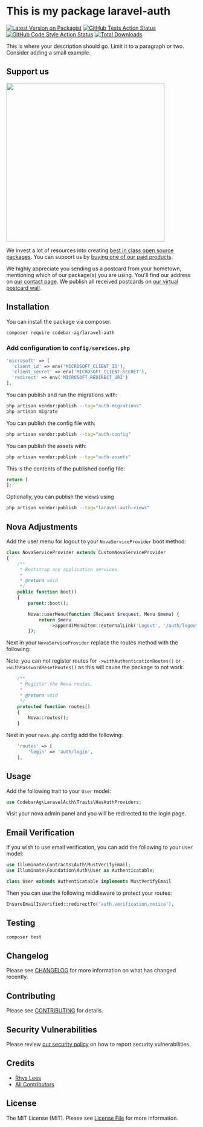 # This is my package laravel-auth

[![Latest Version on Packagist](https://img.shields.io/packagist/v/codebar-ag/laravel-auth.svg?style=flat-square)](https://packagist.org/packages/codebar-ag/laravel-auth)
[![GitHub Tests Action Status](https://img.shields.io/github/actions/workflow/status/codebar-ag/laravel-auth/run-tests.yml?branch=main&label=tests&style=flat-square)](https://github.com/codebar-ag/laravel-auth/actions?query=workflow%3Arun-tests+branch%3Amain)
[![GitHub Code Style Action Status](https://img.shields.io/github/actions/workflow/status/codebar-ag/laravel-auth/fix-php-code-style-issues.yml?branch=main&label=code%20style&style=flat-square)](https://github.com/codebar-ag/laravel-auth/actions?query=workflow%3A"Fix+PHP+code+style+issues"+branch%3Amain)
[![Total Downloads](https://img.shields.io/packagist/dt/codebar-ag/laravel-auth.svg?style=flat-square)](https://packagist.org/packages/codebar-ag/laravel-auth)

This is where your description should go. Limit it to a paragraph or two. Consider adding a small example.

## Support us

[<img src="https://github-ads.s3.eu-central-1.amazonaws.com/laravel-auth.jpg?t=1" width="419px" />](https://spatie.be/github-ad-click/laravel-auth)

We invest a lot of resources into creating [best in class open source packages](https://spatie.be/open-source). You can support us by [buying one of our paid products](https://spatie.be/open-source/support-us).

We highly appreciate you sending us a postcard from your hometown, mentioning which of our package(s) you are using. You'll find our address on [our contact page](https://spatie.be/about-us). We publish all received postcards on [our virtual postcard wall](https://spatie.be/open-source/postcards).

## Installation

You can install the package via composer:

```bash
composer require codebar-ag/laravel-auth
```

### Add configuration to `config/services.php`

```php
'microsoft' => [    
  'client_id' => env('MICROSOFT_CLIENT_ID'),  
  'client_secret' => env('MICROSOFT_CLIENT_SECRET'),  
  'redirect' => env('MICROSOFT_REDIRECT_URI') 
],
```

You can publish and run the migrations with:

```bash
php artisan vendor:publish --tag="auth-migrations"
php artisan migrate
```

You can publish the config file with:

```bash
php artisan vendor:publish --tag="auth-config"
```

You can publish the assets with:

```bash
php artisan vendor:publish --tag="auth-assets"
```

This is the contents of the published config file:

```php
return [
];
```

Optionally, you can publish the views using

```bash
php artisan vendor:publish --tag="laravel-auth-views"
```

## Nova Adjustments
Add the user menu for logout to your `NovaServiceProvider` boot method:
```php
class NovaServiceProvider extends CustomNovaServiceProvider
{
    /**
     * Bootstrap any application services.
     *
     * @return void
     */
    public function boot()
    {
        parent::boot();

        Nova::userMenu(function (Request $request, Menu $menu) {
            return $menu
                ->append(MenuItem::externalLink('Logout', '/auth/logout'));
        });
```

Next in your `NovaServiceProvider` replace the routes method with the following:

Note: you can not register routes for `->withAuthenticationRoutes()` or `->withPasswordResetRoutes()` as this will cause the package to not work.

```php
    /**
     * Register the Nova routes.
     *
     * @return void
     */
    protected function routes()
    {
        Nova::routes();
    }
```

Next in your `nova.php` config add the following:

```php
    'routes' => [
        'login' => 'auth/login',
    ],
```

## Usage

Add the following trait to your `User` model:

```php
use CodebarAg\LaravelAuth\Traits\HasAuthProviders;
```

Visit your nova admin panel and you will be redirected to the login page.

## Email Verification

If you wish to use email verification, you can add the following to your `User` model:

```php
use Illuminate\Contracts\Auth\MustVerifyEmail;
use Illuminate\Foundation\Auth\User as Authenticatable;

class User extends Authenticatable implements MustVerifyEmail
```
Then you can use the following middleware to protect your routes:

```php
EnsureEmailIsVerified::redirectTo('auth.verification.notice'),
```

## Testing

```bash
composer test
```

## Changelog

Please see [CHANGELOG](CHANGELOG.md) for more information on what has changed recently.

## Contributing

Please see [CONTRIBUTING](CONTRIBUTING.md) for details.

## Security Vulnerabilities

Please review [our security policy](../../security/policy) on how to report security vulnerabilities.

## Credits

- [Rhys Lees](https://github.com/codebar-ag)
- [All Contributors](../../contributors)

## License

The MIT License (MIT). Please see [License File](LICENSE.md) for more information.

